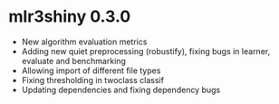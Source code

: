 # mlr3shiny 0.3.0

* New algorithm evaluation metrics
* Adding new quiet preprocessing (robustify), fixing bugs in learner, evaluate and benchmarking
* Allowing import of different file types
* Fixing thresholding in twoclass classif
* Updating dependencies and fixing dependency bugs
